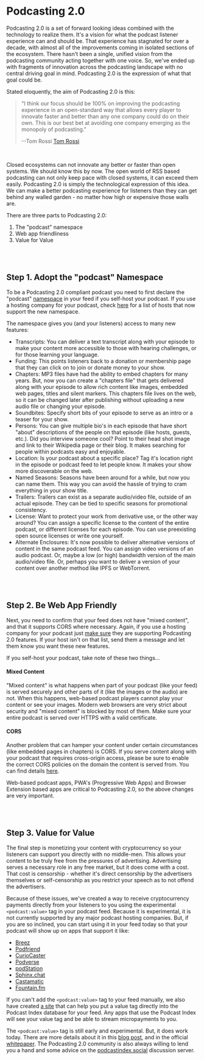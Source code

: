 # Podcasting 2.0


Podcasting 2.0 is a set of forward looking ideas combined with the technology to realize them.  It's a vision for what the podcast listener experience can and should
be.  That experience has stagnated for over a decade, with almost all of the improvements coming in isolated sections of the ecosystem.  There hasn't been a single,
unified vision from the podcasting community acting together with one voice.  So, we've ended up with fragments of innovation across the podcasting landscape with no
central driving goal in mind.  Podcasting 2.0 is the expression of what that goal could be.

Stated eloquently, the aim of Podcasting 2.0 is this:

  > "I think our focus should be 100% on improving the podcasting experience in an open-standard way that allows every player to innovate faster
  > and better than any one company could do on their own. This is our best bet at avoiding one company emerging as the monopoly of podcasting."
  >
  > --Tom Rossi [Tom Rossi](https://podcastindex.social/@tomrossi7/105839063781381384)


<br>

Closed ecosystems can not innovate any better or faster than open systems.  We should know this by now.  The open world of RSS based podcasting can not only
keep pace with closed systems, it can exceed them easily.  Podcasting 2.0 is simply the technological expression of this idea.  We can make a better podcasting
experience for listeners than they can get behind any walled garden - no matter how high or expensive those walls are.

There are three parts to Podcasting 2.0:

1. The "podcast" namespace
2. Web app friendliness
3. Value for Value

<br><br>

## Step 1. Adopt the "podcast" Namespace

To be a Podcasting 2.0 compliant podcast you need to first declare the "podcast"
[namespace](https://github.com/Podcastindex-org/podcast-namespace/blob/main/docs/1.0.md) in your feed if you self-host your podcast.  If you
use a hosting company for your podcast, check [here](https://podcastindex.org/apps) for a list of hosts that now support the new namespace.

The namespace gives you (and your listeners) access to many new features:

 - Transcripts: You can deliver a text transcript along with your episode to make your content more accessible to those with hearing challenges, or for those
                learning your language.
 - Funding: This points listeners back to a donation or membership page that they can click on to join or donate money to your show.
 - Chapters: MP3 files have had the ability to embed chapters for many years.  But, now you can create a "chapters file" that gets delivered along with your
             episode to allow rich content like images, embedded web pages, titles and silent markers.  This chapters file lives on the web, so it can be
             changed later after publishing without uploading a new audio file or changing your episode.
 - Soundbites: Specify short bits of your episode to serve as an intro or a teaser for your show.
 - Persons: You can give multiple bio's in each episode that have short "about" descriptions of the people on that episode (like hosts, guests, etc.).  Did you
            interview someone cool?  Point to their head shot image and link to their Wikipedia page or their blog.  It makes searching for people within podcasts
            easy and enjoyable.
 - Location: Is your podcast about a specific place?  Tag it's location right in the episode or podcast feed to let people know.  It makes your show more
             discoverable on the web.
 - Named Seasons: Seasons have been around for a while, but now you can name them.  This way you can avoid the hassle of trying to cram everything in your show title.
 - Trailers: Trailers can exist as a separate audio/video file, outside of an actual episode.  They can be tied to specific seasons for promotional consistency.
 - License: Want to protect your work from derivative use, or the other way around?  You can assign a specific license to the content of the entire podcast, or different
            licenses for each episode.  You can use preexisting open source licenses or write one yourself.
 - Alternate Enclosures: It's now possible to deliver alternative versions of content in the same podcast feed. You can assign video versions of an audio podcast.  Or,
                         maybe a low (or high) bandwidth version of the main audio/video file.  Or, perhaps you want to deliver a version of your content over another
                         method like IPFS or WebTorrent.


<br><br>

## Step 2. Be Web App Friendly

Next, you need to confirm that your feed does not have "mixed content", and that it supports CORS where necessary.  Again, if you use a hosting company for your podcast
just [make sure](https://podcastindex.org/apps) they are supporting Podcasting 2.0 features.  If your host isn't on that list, send them a message and let them know you
want these new features.

If you self-host your podcast, take note of these two things...

#### Mixed Content

"Mixed content" is what happens when part of your podcast (like your feed) is served securely and other parts of it (like the images or the audio) are not.  When this
happens, web-based podcast players cannot play your content or see your images.  Modern web browsers are very strict about security and "mixed content" is blocked by
most of them.  Make sure your entire podcast is served over HTTPS with a valid certificate.

#### CORS

Another problem that can hamper your content under certain circumstances (like embedded pages in chapters) is CORS.  If you serve content along with your podcast that
requires cross-origin access, please be sure to enable the correct CORS policies on the domain the content is served from.  You can find details
[here](https://developer.mozilla.org/en-US/docs/Web/HTTP/CORS).

Web-based podcast apps, PWA's (Progressive Web Apps) and Browser Extension based apps are critical to Podcasting 2.0, so the above changes are very important.

<br><br>

## Step 3. Value for Value

The final step is monetizing your content with cryptocurrency so your listeners can support you directly with no middle-men.  This allows your content to be truly free from the pressures of advertising.  Advertising serves a necessary role in any free market, but it does come with a cost.  That cost is censorship - whether it's direct censorship by the advertisers themselves or self-censorship as you restrict your speech as to not offend the advertisers.

Because of these issues, we've created a way to receive cryptocurrency payments directly from your listeners to you using the experimental `<podcast:value>` tag in your podcast feed.  Because it is experimental, it is not currently supported by any major podcast hosting companies. But, if you are so inclined, you can start using it in your feed today so that your podcast will show up on apps that support it like:

- [Breez](https://Breez.technology)
- [Podfriend](https://podfriend.com)
- [CurioCaster](https://curiocaster.com)
- [Podverse](https://podverse.fm)
- [podStation](https://podstation.github.io)
- [Sphinx.chat](https://sphinx.chat)
- [Castamatic](https://castamatic.com)
- [Fountain.fm](https://fountain.fm)

If you can't add the `<podcast:value>` tag to your feed manually, we also have created [a site](https://podcasterwallet.com) that can help you put a value tag directly into the Podcast Index database for your feed.  Any apps that use the Podcast Index will see your value tag and be able to stream micropayments to you.

The `<podcast:value>` tag is still early and experimental.  But, it does work today.  There are more details about it in this [blog post](https://blog.podcastindex.org/html/AnotherWay-lJmNWj9T490hdmPmz5M4GV1Tlw6rDF.html), and in the official [whitepaper](value/value.md). The Podcasting 2.0 community is also always willing to lend you a hand and some advice on the [podcastindex.social](https://podcastindex.social) discussion server.
